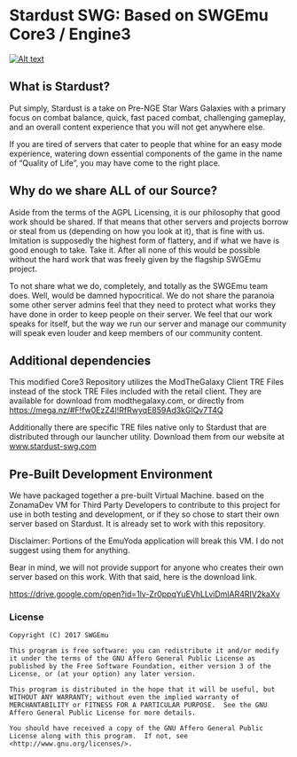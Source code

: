 # Stardust SWG: Based on SWGEmu Core3 / Engine3 #



[![Alt text](http://www.stardust-swg.com/Stardust-logo1.png)](http://www.stardust-swg.com)

## What is Stardust? ##

Put simply,  Stardust is a take on Pre-NGE Star Wars Galaxies with a primary focus on combat balance, quick, fast paced combat, challenging gameplay, and an overall content experience that you will not get anywhere else.

If you are tired of servers that cater to people that whine for an easy mode experience, watering down essential components of the game in the name of “Quality of Life”,  you may have come to the right place.

## Why do we share ALL of our Source? ##

Aside from the terms of the AGPL Licensing, it is our philosophy that good work should be shared.   If that means that other servers and projects borrow or steal from us (depending on how you look at it), that is fine with us.   Imitation is supposedly the highest form of flattery, and if what we have is good enough to take.  Take it.   After all none of this would be possible without the hard work that was freely given by the flagship SWGEmu project.    

To not share what we do, completely, and totally as the SWGEmu team does.   Well, would be damned hypocritical.   We do not share the paranoia some other server admins feel that they need to protect what works they have done in order to keep people on their server.  We feel that our work speaks for itself, but the way we run our server and manage our community will speak even louder and keep members of our community content.

## Additional dependencies ##

This modified Core3 Repository utilizes the ModTheGalaxy Client TRE Files instead of the stock TRE Files included with the retail client. They are available for download from modthegalaxy.com, or directly from https://mega.nz/#F!fw0EzZ4I!RfRwyqE859Ad3kGlQv7T4Q

Additionally there are specific TRE files native only to Stardust that are distributed through our launcher utility.  Download them from our website at www.stardust-swg.com

## Pre-Built Development Environment ##
We have packaged together a pre-built Virtual Machine. based on the ZonamaDev VM for Third Party Developers to contribute to this project for use in both testing and development, or if they so chose to start their own server based on Stardust.   It is already set to work with this repository.    

Disclaimer:  Portions of the EmuYoda application will break this VM.   I do not suggest using them for anything.

Bear in mind, we will not provide support for anyone who creates their own server based on this work.   With that said, here is the download link.

https://drive.google.com/open?id=1lv-Zr0ppqYuEVhLLviDmlAR4RIV2kaXv

### License ###
    Copyright (C) 2017 SWGEmu

    This program is free software: you can redistribute it and/or modify
    it under the terms of the GNU Affero General Public License as published by the Free Software Foundation, either version 3 of the License, or (at your option) any later version.

    This program is distributed in the hope that it will be useful, but WITHOUT ANY WARRANTY; without even the implied warranty of MERCHANTABILITY or FITNESS FOR A PARTICULAR PURPOSE.  See the GNU Affero General Public License for more details.

    You should have received a copy of the GNU Affero General Public License along with this program.  If not, see <http://www.gnu.org/licenses/>.

